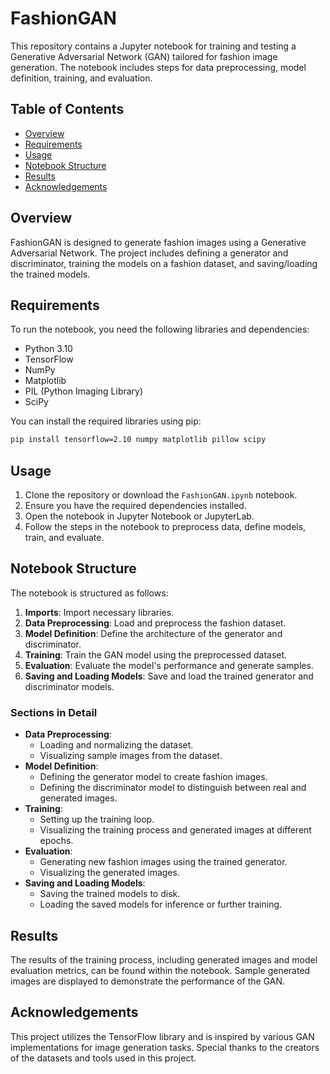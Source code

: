 # FashionGAN

This repository contains a Jupyter notebook for training and testing a Generative Adversarial Network (GAN) tailored for fashion image generation. The notebook includes steps for data preprocessing, model definition, training, and evaluation.

## Table of Contents
- [Overview](#overview)
- [Requirements](#requirements)
- [Usage](#usage)
- [Notebook Structure](#notebook-structure)
- [Results](#results)
- [Acknowledgements](#acknowledgements)

## Overview
FashionGAN is designed to generate fashion images using a Generative Adversarial Network. The project includes defining a generator and discriminator, training the models on a fashion dataset, and saving/loading the trained models.

## Requirements
To run the notebook, you need the following libraries and dependencies:
- Python 3.10
- TensorFlow
- NumPy
- Matplotlib
- PIL (Python Imaging Library)
- SciPy

You can install the required libraries using pip:
```bash
pip install tensorflow=2.10 numpy matplotlib pillow scipy
```

## Usage
1. Clone the repository or download the `FashionGAN.ipynb` notebook.
2. Ensure you have the required dependencies installed.
3. Open the notebook in Jupyter Notebook or JupyterLab.
4. Follow the steps in the notebook to preprocess data, define models, train, and evaluate.

## Notebook Structure
The notebook is structured as follows:
1. **Imports**: Import necessary libraries.
2. **Data Preprocessing**: Load and preprocess the fashion dataset.
3. **Model Definition**: Define the architecture of the generator and discriminator.
4. **Training**: Train the GAN model using the preprocessed dataset.
5. **Evaluation**: Evaluate the model's performance and generate samples.
6. **Saving and Loading Models**: Save and load the trained generator and discriminator models.

### Sections in Detail
- **Data Preprocessing**:
  - Loading and normalizing the dataset.
  - Visualizing sample images from the dataset.
- **Model Definition**:
  - Defining the generator model to create fashion images.
  - Defining the discriminator model to distinguish between real and generated images.
- **Training**:
  - Setting up the training loop.
  - Visualizing the training process and generated images at different epochs.
- **Evaluation**:
  - Generating new fashion images using the trained generator.
  - Visualizing the generated images.
- **Saving and Loading Models**:
  - Saving the trained models to disk.
  - Loading the saved models for inference or further training.

## Results
The results of the training process, including generated images and model evaluation metrics, can be found within the notebook. Sample generated images are displayed to demonstrate the performance of the GAN.

## Acknowledgements
This project utilizes the TensorFlow library and is inspired by various GAN implementations for image generation tasks. Special thanks to the creators of the datasets and tools used in this project.

